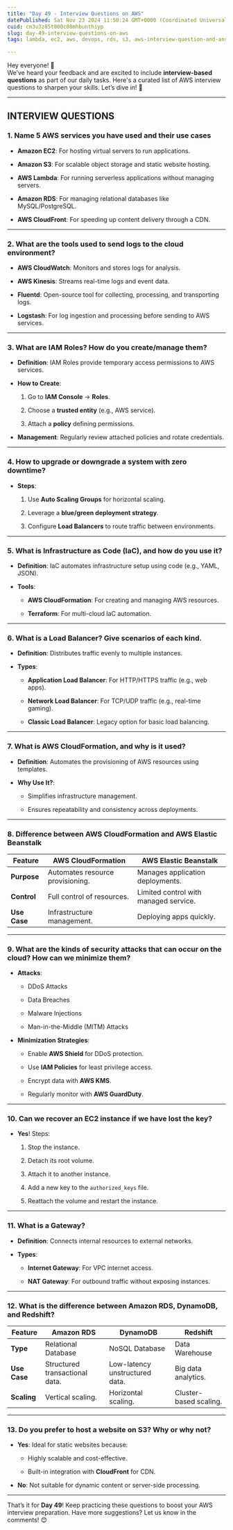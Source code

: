 ```yaml
---
title: "Day 49 - Interview Questions on AWS"
datePublished: Sat Nov 23 2024 11:50:24 GMT+0000 (Coordinated Universal Time)
cuid: cm3u3z85t000c08mhbunthiyp
slug: day-49-interview-questions-on-aws
tags: lambda, ec2, aws, devops, rds, s3, aws-interview-question-and-answers, 90daysofdevops, tws

---
```


Hey everyone! 👋  
We’ve heard your feedback and are excited to include **interview-based questions** as part of our daily tasks. Here's a curated list of AWS interview questions to sharpen your skills. Let’s dive in! 🚀

---

## **INTERVIEW QUESTIONS**

### 1\. **Name 5 AWS services you have used and their use cases**

* **Amazon EC2**: For hosting virtual servers to run applications.
    
* **Amazon S3**: For scalable object storage and static website hosting.
    
* **AWS Lambda**: For running serverless applications without managing servers.
    
* **Amazon RDS**: For managing relational databases like MySQL/PostgreSQL.
    
* **AWS CloudFront**: For speeding up content delivery through a CDN.
    

---

### 2\. **What are the tools used to send logs to the cloud environment?**

* **AWS CloudWatch**: Monitors and stores logs for analysis.
    
* **AWS Kinesis**: Streams real-time logs and event data.
    
* **Fluentd**: Open-source tool for collecting, processing, and transporting logs.
    
* **Logstash**: For log ingestion and processing before sending to AWS services.
    

---

### 3\. **What are IAM Roles? How do you create/manage them?**

* **Definition**: IAM Roles provide temporary access permissions to AWS services.
    
* **How to Create**:
    
    1. Go to **IAM Console** → **Roles**.
        
    2. Choose a **trusted entity** (e.g., AWS service).
        
    3. Attach a **policy** defining permissions.
        
* **Management**: Regularly review attached policies and rotate credentials.
    

---

### 4\. **How to upgrade or downgrade a system with zero downtime?**

* **Steps**:
    
    1. Use **Auto Scaling Groups** for horizontal scaling.
        
    2. Leverage a **blue/green deployment strategy**.
        
    3. Configure **Load Balancers** to route traffic between environments.
        

---

### 5\. **What is Infrastructure as Code (IaC), and how do you use it?**

* **Definition**: IaC automates infrastructure setup using code (e.g., YAML, JSON).
    
* **Tools**:
    
    * **AWS CloudFormation**: For creating and managing AWS resources.
        
    * **Terraform**: For multi-cloud IaC automation.
        

---

### 6\. **What is a Load Balancer? Give scenarios of each kind.**

* **Definition**: Distributes traffic evenly to multiple instances.
    
* **Types**:
    
    * **Application Load Balancer**: For HTTP/HTTPS traffic (e.g., web apps).
        
    * **Network Load Balancer**: For TCP/UDP traffic (e.g., real-time gaming).
        
    * **Classic Load Balancer**: Legacy option for basic load balancing.
        

---

### 7\. **What is AWS CloudFormation, and why is it used?**

* **Definition**: Automates the provisioning of AWS resources using templates.
    
* **Why Use It?**:
    
    * Simplifies infrastructure management.
        
    * Ensures repeatability and consistency across deployments.
        

---

### 8\. **Difference between AWS CloudFormation and AWS Elastic Beanstalk**

| Feature | **AWS CloudFormation** | **AWS Elastic Beanstalk** |
| --- | --- | --- |
| **Purpose** | Automates resource provisioning. | Manages application deployments. |
| **Control** | Full control of resources. | Limited control with managed service. |
| **Use Case** | Infrastructure management. | Deploying apps quickly. |

---

### 9\. **What are the kinds of security attacks that can occur on the cloud? How can we minimize them?**

* **Attacks**:
    
    * DDoS Attacks
        
    * Data Breaches
        
    * Malware Injections
        
    * Man-in-the-Middle (MITM) Attacks
        
* **Minimization Strategies**:
    
    * Enable **AWS Shield** for DDoS protection.
        
    * Use **IAM Policies** for least privilege access.
        
    * Encrypt data with **AWS KMS**.
        
    * Regularly monitor with **AWS GuardDuty**.
        

---

### 10\. **Can we recover an EC2 instance if we have lost the key?**

* **Yes**! Steps:
    
    1. Stop the instance.
        
    2. Detach its root volume.
        
    3. Attach it to another instance.
        
    4. Add a new key to the `authorized_keys` file.
        
    5. Reattach the volume and restart the instance.
        

---

### 11\. **What is a Gateway?**

* **Definition**: Connects internal resources to external networks.
    
* **Types**:
    
    * **Internet Gateway**: For VPC internet access.
        
    * **NAT Gateway**: For outbound traffic without exposing instances.
        

---

### 12\. **What is the difference between Amazon RDS, DynamoDB, and Redshift?**

| Feature | **Amazon RDS** | **DynamoDB** | **Redshift** |
| --- | --- | --- | --- |
| **Type** | Relational Database | NoSQL Database | Data Warehouse |
| **Use Case** | Structured transactional data. | Low-latency unstructured data. | Big data analytics. |
| **Scaling** | Vertical scaling. | Horizontal scaling. | Cluster-based scaling. |

---

### 13\. **Do you prefer to host a website on S3? Why or why not?**

* **Yes**: Ideal for static websites because:
    
    * Highly scalable and cost-effective.
        
    * Built-in integration with **CloudFront** for CDN.
        
* **No**: Not suitable for dynamic content or server-side processing.
    

---

That’s it for **Day 49**! Keep practicing these questions to boost your AWS interview preparation. Have more suggestions? Let us know in the comments! 😊